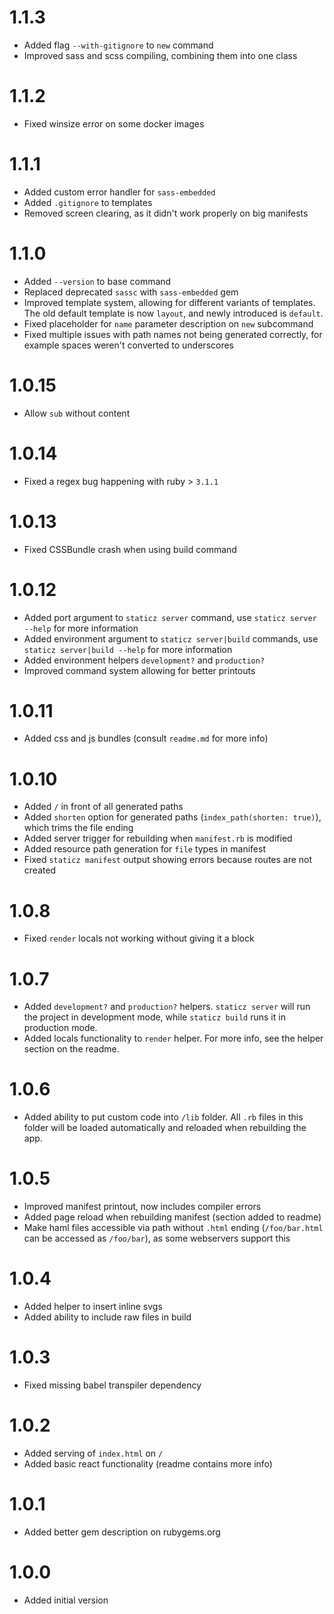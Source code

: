 # 1.1.3
- Added flag `--with-gitignore` to `new` command
- Improved sass and scss compiling, combining them into one class

# 1.1.2
- Fixed winsize error on some docker images

# 1.1.1
- Added custom error handler for `sass-embedded`
- Added `.gitignore` to templates
- Removed screen clearing, as it didn't work properly on big manifests

# 1.1.0
- Added `--version` to base command
- Replaced deprecated `sassc` with `sass-embedded` gem
- Improved template system, allowing for different variants of templates. The old default template is now `layout`, and newly introduced is `default`.
- Fixed placeholder for `name` parameter description on `new` subcommand
- Fixed multiple issues with path names not being generated correctly, for example spaces weren't converted to underscores

# 1.0.15
- Allow `sub` without content

# 1.0.14
- Fixed a regex bug happening with ruby > `3.1.1`

# 1.0.13
- Fixed CSSBundle crash when using build command

# 1.0.12
- Added port argument to `staticz server` command, use `staticz server --help` for more information
- Added environment argument to `staticz server|build` commands, use `staticz server|build --help` for more information
- Added environment helpers `development?` and `production?`
- Improved command system allowing for better printouts

# 1.0.11
- Added css and js bundles (consult `readme.md` for more info)

# 1.0.10
- Added `/` in front of all generated paths
- Added `shorten` option for generated paths (`index_path(shorten: true)`), which trims the file ending
- Added server trigger for rebuilding when `manifest.rb` is modified
- Added resource path generation for `file` types in manifest
- Fixed `staticz manifest` output showing errors because routes are not created

# 1.0.8
- Fixed `render` locals not working without giving it a block

# 1.0.7
- Added `development?` and `production?` helpers. `staticz server` will run the project in development mode, while `staticz build` runs it in production mode.
- Added locals functionality to `render` helper. For more info, see the helper section on the readme.

# 1.0.6
- Added ability to put custom code into `/lib` folder. All `.rb` files in this folder will be loaded automatically and reloaded when rebuilding the app.

# 1.0.5
- Improved manifest printout, now includes compiler errors
- Added page reload when rebuilding manifest (section added to readme)
- Make haml files accessible via path without `.html` ending (`/foo/bar.html` can be accessed as `/foo/bar`), as some webservers support this

# 1.0.4
- Added helper to insert inline svgs
- Added ability to include raw files in build

# 1.0.3
- Fixed missing babel transpiler dependency

# 1.0.2
- Added serving of `index.html` on `/`
- Added basic react functionality (readme contains more info)

# 1.0.1
- Added better gem description on rubygems.org

# 1.0.0
- Added initial version
